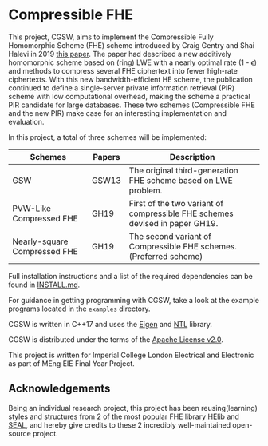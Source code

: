 # Compressible FHE


This project, CGSW,  aims to implement the Compressible Fully Homomorphic Scheme (FHE) scheme introduced by Craig Gentry and 
Shai Halevi in 2019 [this paper](https://eprint.iacr.org/2019/733). The paper had described a new additively homomorphic
scheme based on (ring) LWE with a nearly optimal rate (1 - ϵ) and methods to compress several FHE ciphertext into fewer 
high-rate ciphertexts. With this new bandwidth-efficient HE scheme, the publication continued to define a single-server 
private information retrieval (PIR) scheme with low computational overhead, 
making the scheme a practical PIR candidate for large databases. 
These two schemes (Compressible FHE and the new PIR) make case for an interesting implementation and evaluation.

In this project, a total of three schemes will be implemented:

| Schemes                      | Papers | Description                                                                  |
|------------------------------|--------|------------------------------------------------------------------------------|
| GSW                          | GSW13  | The original third-generation FHE scheme based on LWE problem.               |
| PVW-Like Compressed FHE      | GH19   | First of the two variant of compressible FHE schemes devised in paper GH19.  |
| Nearly-square Compressed FHE | GH19   | The second variant of Compressible FHE schemes. (Preferred scheme)           |

Full installation instructions and a list of the required dependencies can be found in [INSTALL.md](install.md).

For guidance in getting programming with CGSW, take a look at the example programs located in the `examples` directory.

CGSW is written in C++17 and uses the [Eigen](https://eigen.tuxfamily.org/index.php?title=Main_Page) and [NTL](http://www.shoup.net/ntl/) library.

CGSW is distributed under the terms of the [Apache License v2.0](http://www.apache.org/licenses/LICENSE-2.0).

This project is written for Imperial College London Electrical and Electronic as part of MEng EIE Final Year Project.

## Acknowledgements
Being an individual research project, this project has been reusing(learning) styles and structures from 2 of the most 
popular FHE library [HElib](https://github.com/homenc/HElib) and [SEAL](https://github.com/microsoft/SEAL), and hereby 
give credits to these 2 incredibly well-maintained open-source project.
